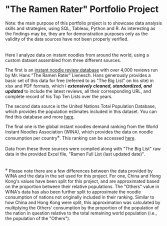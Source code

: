 # "The Ramen Rater" Portfolio Project

Note: the main purpose of this portfolio project is to showcase data analysis skills and strategies, using SQL, Tableau, Python and R. As interesting as the findings may be, they are for demonstration purposes only as the validity of the data sources have not been properly verified.
<br />
<br />
<br />
Here I analyze data on instant noodles from around the world, using a custom dataset assembled from three different sources.

The first is an [instant noodle review database](https://www.theramenrater.com) with over 4,000 reviews run by Mr. Hans "The Ramen Rater" Lienesch. Hans generously provides a basic set of this data for free (referred to as "The Big List" on his site) in xlsx and PDF formats, which I <em>**extensively cleaned, standardized, and updated**</em> to include the latest reviews, all their corresponding URL, and complete record of his Top Ten Lists over the years.

The second data source is the United Nations Total Population Database, which provides the population estimates included in this dataset. You can find this database and more [here](https://www.un.org/en/development/desa/population/publications/database/index.asp).

The final one is the global instant noodles demand ranking from the World Instant Noodles Association (WINA), which provides the data on noodle consumption per country<sup>※</sup>. This ranking can be accessed [here](https://instantnoodles.org/en/noodles/demand/table/).
<br />
<br />
Data from these three sources were compiled along with "The Big List" raw data in the provided Excel file, "Ramen Full List (last updated date)".
<br />
<br />
<br />
<sup>※</sup> Please note there are a few differences between the data provided by WINA and the data in the set used for this project. For one, China and Hong Kong's values have been split for this project, and are approximated based on the proportion between their relative populations. The "Others" value in WINA's data has also been further split to approximate the noodle consumption of nations not originally included in their ranking. Similar to how China and Hong Kong were split, this approximation was calculated by multiplying the Others' consumption by the proportion of the population of the nation in question relative to the total remaining world population (i.e., the population of the "Others").

